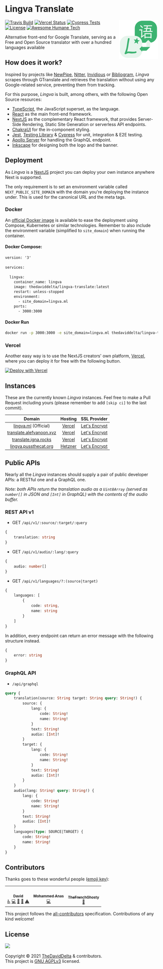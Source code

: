 # Lingva Translate

<img src="public/logo.svg" width="128" align="right">

[![Travis Build](https://travis-ci.com/TheDavidDelta/lingva-translate.svg?branch=main)](https://travis-ci.com/TheDavidDelta/lingva-translate)
[![Vercel Status](https://img.shields.io/github/deployments/TheDavidDelta/lingva-translate/Production?label=vercel&logo=vercel&color=f5f5f5)](https://lingva.ml/)
[![Cypress Tests](https://img.shields.io/endpoint?url=https://dashboard.cypress.io/badge/simple/qgjdyd&style=flat&logo=cypress)](https://dashboard.cypress.io/projects/qgjdyd/runs)
[![License](https://img.shields.io/github/license/TheDavidDelta/lingva-translate)](./LICENSE)
[![Awesome Humane Tech](https://raw.githubusercontent.com/humanetech-community/awesome-humane-tech/main/humane-tech-badge.svg?sanitize=true)](https://github.com/humanetech-community/awesome-humane-tech)

Alternative front-end for Google Translate, serving as a Free and Open Source translator with over a hundred languages available


## How does it work?

Inspired by projects like [NewPipe](https://github.com/TeamNewPipe/NewPipe), [Nitter](https://github.com/zedeus/nitter), [Invidious](https://github.com/iv-org/invidious) or [Bibliogram](https://git.sr.ht/~cadence/bibliogram), *Lingva* scrapes through GTranslate and retrieves the translation without using any Google-related service, preventing them from tracking.

For this purpose, *Lingva* is built, among others, with the following Open Source resources:

+ [TypeScript](https://www.typescriptlang.org/), the JavaScript superset, as the language.
+ [React](https://reactjs.org/) as the main front-end framework.
+ [NextJS](https://nextjs.org/) as the complementary React framework, that provides Server-Side Rendering, Static Site Generation or serverless API endpoints.
+ [ChakraUI](https://chakra-ui.com/) for the in-component styling.
+ [Jest](https://jestjs.io/), [Testing Library](https://testing-library.com/) & [Cypress](https://www.cypress.io/) for unit, integration & E2E testing.
+ [Apollo Server](https://www.apollographql.com/docs/apollo-server/) for handling the GraphQL endpoint.
+ [Inkscape](https://inkscape.org/) for designing both the logo and the banner.


## Deployment

As *Lingva* is a [NextJS](https://nextjs.org/) project you can deploy your own instance anywhere Next is supported.

The only requirement is to set an environment variable called `NEXT_PUBLIC_SITE_DOMAIN` with the domain you're deploying the instance under. This is used for the canonical URL and the meta tags.

### Docker

An [official Docker image](https://hub.docker.com/r/thedaviddelta/lingva-translate) is available to ease the deployment using Compose, Kubernetes or similar technologies. Remember to also include the environment variable (simplified to `site_domain`) when running the container.

#### Docker Compose:

```
version: '3'

services:

  lingva:
    container_name: lingva
    image: thedaviddelta/lingva-translate:latest
    restart: unless-stopped
    environment:
      - site_domain=lingva.ml
    ports:
      - 3000:3000
```

#### Docker Run

```bash
docker run -p 3000:3000 -e site_domain=lingva.ml thedaviddelta/lingva-translate:latest
```

### Vercel

Another easy way is to use the NextJS creators' own platform, [Vercel](https://vercel.com/), where you can deploy it for free with the following button.

[![Deploy with Vercel](https://vercel.com/button)](https://vercel.com/new/git/external?repository-url=https%3A%2F%2Fgithub.com%2FTheDavidDelta%2Flingva-translate%2Ftree%2Fmain&env=NEXT_PUBLIC_SITE_DOMAIN&envDescription=Your%20domain)


## Instances

These are the currently known *Lingva* instances. Feel free to make a Pull Request including yours (please remember to add `[skip ci]` to the last commit).

| Domain                                                       | Hosting                                   | SSL Provider                                                                             |
|:------------------------------------------------------------:|:-----------------------------------------:|:----------------------------------------------------------------------------------------:|
| [lingva.ml](https://lingva.ml/) (Official)                   | [Vercel](https://vercel.com/)             | [Let's Encrypt](https://www.ssllabs.com/ssltest/analyze.html?d=lingva.ml)                |
| [translate.alefvanoon.xyz](https://translate.alefvanoon.xyz) | [Vercel](https://vercel.com/)             | [Let's Encrypt](https://www.ssllabs.com/ssltest/analyze.html?d=translate.alefvanoon.xyz) |
| [translate.igna.rocks](https://translate.igna.rocks)         | [Vercel](https://vercel.com/)             | [Let's Encrypt](https://www.ssllabs.com/ssltest/analyze.html?d=translate.igna.rocks)     |
| [lingva.pussthecat.org](https://lingva.pussthecat.org)       | [Hetzner](https://hetzner.com/)           | [Let's Encrypt](https://www.ssllabs.com/ssltest/analyze.html?d=lingva.pussthecat.org)    |


## Public APIs

Nearly all the *Lingva* instances should supply a pair of public developer APIs: a RESTful one and a GraphQL one.

*Note: both APIs return the translation audio as a `Uint8Array` (served as `number[]` in JSON and `[Int]` in GraphQL) with the contents of the audio buffer.*

### REST API v1

+ GET `/api/v1/:source/:target/:query`
```typescript
{
    translation: string
}
```

+ GET `/api/v1/audio/:lang/:query`
```typescript
{
    audio: number[]
}
```

+ GET `/api/v1/languages/?:(source|target)`
```typescript
{
    languages: [
        {
            code: string,
            name: string
        }
    ]
}
```

In addition, every endpoint can return an error message with the following structure instead.
```typescript
{
    error: string
}
```

### GraphQL API

+ `/api/graphql`
```graphql
query {
    translation(source: String target: String query: String!) {
        source: {
            lang: {
                code: String!
                name: String!
            }
            text: String!
            audio: [Int]!
        }
        target: {
            lang: {
                code: String!
                name: String!
            }
            text: String!
            audio: [Int]!
        }
    }
    audio(lang: String! query: String!) {
        lang: {
            code: String!
            name: String!
        }
        text: String!
        audio: [Int]!
    }
    languages(type: SOURCE|TARGET) {
        code: String!
        name: String!
    }
}
```

## Contributors

Thanks goes to these wonderful people ([emoji key](https://allcontributors.org/docs/en/emoji-key)):

<!-- ALL-CONTRIBUTORS-LIST:START - Do not remove or modify this section -->
<!-- prettier-ignore-start -->
<!-- markdownlint-disable -->
<table>
  <tr>
    <td align="center"><a href="https://thedaviddelta.com/"><img src="https://avatars.githubusercontent.com/u/6679900?v=4?s=100" width="100px;" alt=""/><br /><sub><b>David</b></sub></a><br /><a href="#a11y-TheDavidDelta" title="Accessibility">️️️️♿️</a> <a href="https://github.com/TheDavidDelta/lingva-translate/commits?author=TheDavidDelta" title="Code">💻</a> <a href="https://github.com/TheDavidDelta/lingva-translate/commits?author=TheDavidDelta" title="Documentation">📖</a> <a href="#design-TheDavidDelta" title="Design">🎨</a> <a href="https://github.com/TheDavidDelta/lingva-translate/commits?author=TheDavidDelta" title="Tests">⚠️</a></td>
    <td align="center"><a href="https://github.com/mhmdanas"><img src="https://avatars.githubusercontent.com/u/32234660?v=4?s=100" width="100px;" alt=""/><br /><sub><b>Mohammed Anas</b></sub></a><br /><a href="https://github.com/TheDavidDelta/lingva-translate/commits?author=mhmdanas" title="Code">💻</a></td>
    <td align="center"><a href="https://PussTheCat.org/"><img src="https://avatars.githubusercontent.com/u/47571719?v=4?s=100" width="100px;" alt=""/><br /><sub><b>TheFrenchGhosty</b></sub></a><br /><a href="https://github.com/TheDavidDelta/lingva-translate/commits?author=TheFrenchGhosty" title="Documentation">📖</a></td>
  </tr>
</table>

<!-- markdownlint-restore -->
<!-- prettier-ignore-end -->

<!-- ALL-CONTRIBUTORS-LIST:END -->

This project follows the [all-contributors](https://github.com/all-contributors/all-contributors) specification. Contributions of any kind welcome!


## License

[![](https://www.gnu.org/graphics/agplv3-with-text-162x68.png)](https://www.gnu.org/licenses/agpl-3.0.html)

Copyright © 2021 [TheDavidDelta](https://github.com/TheDavidDelta) & contributors.  
This project is [GNU AGPLv3](./LICENSE) licensed.
